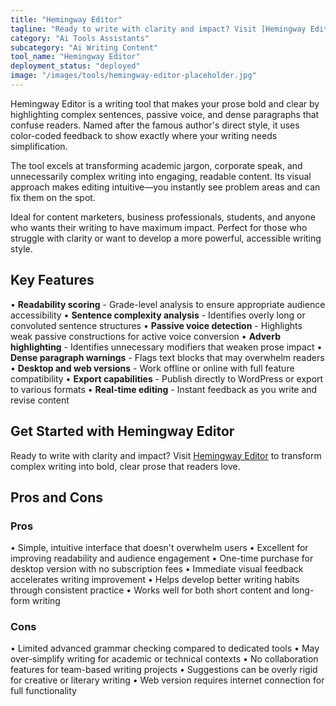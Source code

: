 ```yaml
---
title: "Hemingway Editor"
tagline: "Ready to write with clarity and impact? Visit [Hemingway Editor](https://hemingwayapp.com) to transform complex writing into bold, clear prose that re..."
category: "Ai Tools Assistants"
subcategory: "Ai Writing Content"
tool_name: "Hemingway Editor"
deployment_status: "deployed"
image: "/images/tools/hemingway-editor-placeholder.jpg"
---
```

Hemingway Editor is a writing tool that makes your prose bold and clear by highlighting complex sentences, passive voice, and dense paragraphs that confuse readers. Named after the famous author's direct style, it uses color-coded feedback to show exactly where your writing needs simplification.

The tool excels at transforming academic jargon, corporate speak, and unnecessarily complex writing into engaging, readable content. Its visual approach makes editing intuitive—you instantly see problem areas and can fix them on the spot.

Ideal for content marketers, business professionals, students, and anyone who wants their writing to have maximum impact. Perfect for those who struggle with clarity or want to develop a more powerful, accessible writing style.

## Key Features

• **Readability scoring** - Grade-level analysis to ensure appropriate audience accessibility
• **Sentence complexity analysis** - Identifies overly long or convoluted sentence structures
• **Passive voice detection** - Highlights weak passive constructions for active voice conversion
• **Adverb highlighting** - Identifies unnecessary modifiers that weaken prose impact
• **Dense paragraph warnings** - Flags text blocks that may overwhelm readers
• **Desktop and web versions** - Work offline or online with full feature compatibility
• **Export capabilities** - Publish directly to WordPress or export to various formats
• **Real-time editing** - Instant feedback as you write and revise content

## Get Started with Hemingway Editor

Ready to write with clarity and impact? Visit [Hemingway Editor](https://hemingwayapp.com) to transform complex writing into bold, clear prose that readers love.

## Pros and Cons

### Pros
• Simple, intuitive interface that doesn't overwhelm users
• Excellent for improving readability and audience engagement
• One-time purchase for desktop version with no subscription fees
• Immediate visual feedback accelerates writing improvement
• Helps develop better writing habits through consistent practice
• Works well for both short content and long-form writing

### Cons
• Limited advanced grammar checking compared to dedicated tools
• May over-simplify writing for academic or technical contexts
• No collaboration features for team-based writing projects
• Suggestions can be overly rigid for creative or literary writing
• Web version requires internet connection for full functionality